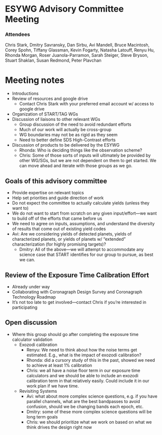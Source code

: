 # ESYWG Advisory Committee Meeting
### Attendees
Chris Stark, Dmitry Savransky, Dan Sirbu, Avi Mandell, Bruce Macintosh, Corey Spohn, Tiffany Glassman, Kevin Fogarty, Natasha Latouff, Renyu Hu, Rhonda Morgan, Roser Juanola-Parramon, Sarah Steiger, Steve Bryson, Stuart Shaklan, Susan Redmond, Peter Plavchan
# Meeting notes
- Introductions
- Review of resources and google drive
	- Contact Chris Stark with your preferred email account w/ access to google drive
- Organization of START/TAG WGs
- Discussion of liaisons to other relevant WGs
    - Group discussion of the need to avoid redundant efforts
    - Much of our work will actually be cross-group
    - WG boundaries may not be as rigid as they seem
    - Need to better define SDS High-Contrast efforts
- Discussion of products to be delivered by the ESYWG
    - Rhonda: Who is deciding things like the observation scheme? 
	- Chris: Some of those sorts of inputs will ultimately be provided by other WG/SGs, but we are not dependent on them to get started. We can move ahead and iterate with those groups as we go.
## Goals of this advisory committee
- Provide expertise on relevant topics
- Help set priorities and guide direction of work
- Do not expect the committee to actually calculate yields (unless they want to)
 - We do not want to start from scratch on any given input/effort—we want to build off of the efforts that came before us
- We need to agree on inputs, assumptions, and understand the diversity of results that come out of existing yield codes
- Avi: Are we considering yields of detected planets, yields of characterized planets, or yields of planets w/ “extended” characterization (for highly promising targets)?
	- Dmitry: All of the above—we will attempt to accommodate any science case that START identifies for our group to pursue, as best we can.
## Review of the Exposure Time Calibration Effort
- Already under way
- Collaborating with Coronagraph Design Survey and Coronagraph Technology Roadmap
- It’s not too late to get involved—contact Chris if you’re interested in participating
## Open discussion 
- Where this group should go after completing the exposure time calculator validation
	- Exozodi calibration
		- Renyu: We need to think about how the noise terms get estimated. E.g., what is the impact of exozodi calibration?
		- Rhonda: did a cursory study of this in the past, showed we need to achieve at least 1% calibration
		- Chris: we all have a noise floor term in our exposure time calculators and we should be able to include an exozodi calibration term in that relatively easily. Could include it in our work plan if we have time.
	- Revisiting Systems
	    - Avi: what about more complex science questions, e.g. if you have parallel channels, what are the best bandpasses to avoid confusion, should we be changing bands each epoch, etc.
	    - Dmitry: some of these more complex science questions will be long term goals
	    - Chris: we should prioritize what we work on based on what we think drives the design right now

